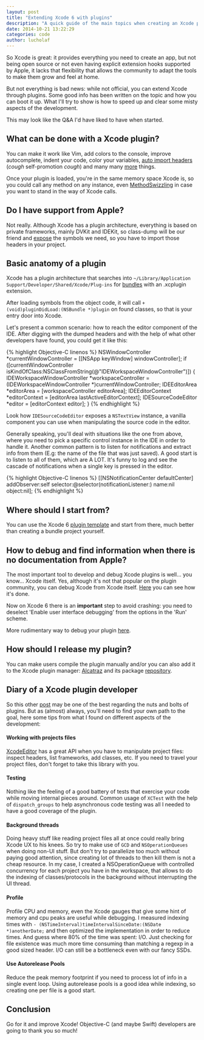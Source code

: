 ```yaml
---
layout: post
title: "Extending Xcode 6 with plugins"
description: "A quick guide of the main topics when creating an Xcode plugin"
date: 2014-10-21 13:22:29
categories: code
author: lucholaf
---
```


So Xcode is great: it provides everything you need to create an app, but not being open source or not even having explicit extension hooks supported by Apple, it lacks that flexibility that allows the community to adapt the tools to make them grow and feel at home.

But not everything is bad news: while not official, you can extend Xcode through plugins. Some good info has been written on the topic and how you can boot it up. What I\'ll try to show is how to speed up and clear some misty aspects of the development.

This may look like the Q&A I\'d have liked to have when started.

What can be done with a Xcode plugin?
-------------------------------------

You can make it work like Vim, add colors to the console, improve autocomplete, indent your code, color your variables, [auto import headers](https://github.com/lucholaf/Auto-Importer-for-Xcode) (*cough* self-promotion *cough*) and many many [more](http://nshipster.com/xcode-plugins/) things.

Once your plugin is loaded, you\'re in the same memory space Xcode is, so you could call any method on any instance, even [MethodSwizzling](http://cocoadev.com/MethodSwizzling) in case you want to stand in the way of Xcode calls.


Do I have support from Apple?
-----------------------------

Not really. Although Xcode has a plugin architecture, everything is based on private frameworks, mainly DVKit and IDEKit, so class-dump will be our friend and [expose](https://github.com/luisobo/Xcode-RuntimeHeaders) the symbols we need, so you have to import those headers in your project.


Basic anatomy of a plugin
-------------------------

Xcode has a plugin architecture that searches into `~/Library/Application Support/Developer/Shared/Xcode/Plug-ins` for [bundles](https://developer.apple.com/library/mac/documentation/CoreFoundation/Conceptual/CFBundles/AboutBundles/AboutBundles.html) with an .xcplugin extension.

After loading symbols from the object code, it will call `+ (void)pluginDidLoad:(NSBundle *)plugin` on found classes, so that is your entry door into Xcode.

Let\'s present a common scenario: how to reach the editor component of the IDE. After digging with the dumped headers and with the help of what other developers have found, you could get it like this:

{% highlight Objective-C linenos %}
NSWindowController *currentWindowController = [[NSApp keyWindow] windowController];
if ([currentWindowController isKindOfClass:NSClassFromString(@"IDEWorkspaceWindowController")]) {
    IDEWorkspaceWindowController *workspaceController = (IDEWorkspaceWindowController *)currentWindowController;
    IDEEditorArea *editorArea = [workspaceController editorArea];
    IDEEditorContext *editorContext = [editorArea lastActiveEditorContext];
    IDESourceCodeEditor *editor = [editorContext editor];
}
{% endhighlight %}

Look how `IDESourceCodeEditor` exposes a `NSTextView` instance, a vanilla component you can use when manipulating the source code in the editor.

Generally speaking, you\'ll deal with situations like the one from above, where you need to pick a specific control instance in the IDE in order to handle it. Another common pattern is to listen for notifications and extract info from them (E.g: the name of the file that was just saved). A good start is to listen to all of them, which are A LOT. It\'s funny to log and see the cascade of notifications when a single key is pressed in the editor.

{% highlight Objective-C linenos %}
[[NSNotificationCenter defaultCenter] addObserver:self selector:@selector(notificationListener:) name:nil object:nil];
{% endhighlight %}


Where should I start from?
--------------------------

You can use the Xcode 6 [plugin template](https://github.com/kattrali/Xcode-Plugin-Template) and start from there, much better than creating a bundle project yourself.


How to debug and find information when there is no documentation from Apple?
----------------------------------------------------------------------------

The most important tool to develop and debug Xcode plugins is well\.\.\. you know\.\.\. Xcode itself. Yes, although it\'s not that popular on the plugin community, you can debug Xcode from Xcode itself. [Here](http://www.blackdogfoundry.com/blog/debugging-your-xcode-plugin/) you can see how it\'s done.

Now on Xcode 6 there is an **important** step to avoid crashing: you need to deselect \'Enable user interface debugging\' from the options in the \'Run\' scheme.

More rudimentary way to debug your plugin [here](https://coderwall.com/p/-mgtww).


How should I release my plugin?
-------------------------------

You can make users compile the plugin manually and/or you can also add it to the Xcode plugin manager: [Alcatraz](https://github.com/supermarin/Alcatraz) and its package [repository](https://github.com/supermarin/alcatraz-packages).



Diary of a Xcode plugin developer
---------------------------------

So this other [post](http://www.blackdogfoundry.com/blog/common-xcode4-plugin-techniques/) may be one of the best regarding the nuts and bolts of plugins. But as (almost) always, you\'ll need to find your own path to the goal, here some tips from what I found on different aspects of the development:

#### Working with projects files

[XcodeEditor](https://github.com/jasperblues/XcodeEditor) has a great API when you have to manipulate project files: inspect headers, list frameworks, add classes, etc. If you need to travel your project files, don\'t forget to take this library with you.

#### Testing

Nothing like the feeling of a good battery of tests that exercise your code while moving internal pieces around. Common usage of `XCTest` with the help of `dispatch_groups` to help asynchronous code testing was all I needed to have a good coverage of the plugin.

#### Background threads

Doing heavy stuff like reading project files all at once could really bring Xcode UX to his knees. So try to make use of `GCD` and `NSOperationQueues` when doing non-UI stuff. But don\'t try to parallelize too much without paying good attention, since creating lot of threads to then kill them is not a cheap resource. In my case, I created a NSOperationQueue with controlled concurrency for each project you have in the workspace, that allows to do the indexing of classes/protocols in the background without interrupting the UI thread.

#### Profile

Profile CPU and memory, even the Xcode gauges that give some hint of memory and cpu peaks are useful while debugging. I measured indexing times with `- (NSTimeInterval)timeIntervalSinceDate:(NSDate *)anotherDate;` and then optimized the implementation in order to reduce times. And guess where 80% of the time was spent: I/O. Just checking for file existence was much more time consuming than matching a regexp in a good sized header. I/O can still be a bottleneck even with our fancy SSDs.

#### Use Autorelease Pools

Reduce the peak memory footprint if you need to process lot of info in a single event loop. Using autorelease pools is a good idea while indexing, so creating one per file is a good start.


Conclusion
----------

Go for it and improve Xcode! Objective-C (and maybe Swift) developers are going to thank you so much!